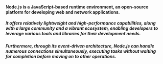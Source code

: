 #### Node.js is a JavaScript-based runtime environment, an open-source platform for developing web and network applications. 
##### It offers relatively lightweight and high-performance capabilities, along with a large community and a vibrant ecosystem, enabling developers to leverage various tools and libraries for their development needs.
##### Furthermore, through its event-driven architecture, Node.js can handle numerous connections simultaneously, executing tasks without waiting for completion before moving on to other operations.
